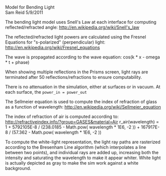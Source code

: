 Model for Bending Light  
Sam Reid
5/9/2011

The bending light model uses Snell's Law at each interface for computing reflected/refracted angle:
http://en.wikipedia.org/wiki/Snell's_law

The reflected/refracted light powers are calculated using the Fresnel Equations for "s-polarized" (perpendicular) light:
http://en.wikipedia.org/wiki/Fresnel_equations

The wave is propagated according to the wave equation: cos(k * x - omega * t + phase)

When showing multiple reflections in the Prisms screen, light rays are terminated after 50 reflections/refractions to
ensure computability.

There is no attenuation in the simulation, either at surfaces or in vacuum. At each surface, the `power_in = power_out`

The Sellmeier equation is used to compute the index of refraction of glass as a function of wavelength:
http://en.wikipedia.org/wiki/Sellmeier_equation

The index of refraction of air is computed according to:
http://refractiveindex.info/?group=GASES&material=Air
r_air(wavelength) = 1 + 5792105E-8 / (238.0185 - Math.pow( wavelength * 1E6, -2 )) + 167917E-8 / (57.362 - Math.pow(
wavelength * 1E6, -2 ))

To compute the white-light representation, the light ray paths are rasterized according to the Bresenham Line algorithm
(which interpolates a line between two points), and individual rays are added up, increasing both the intensity and
saturating the wavelength to make it appear whiter. White light is actually depicted as gray to make the sim work
against
a white background.